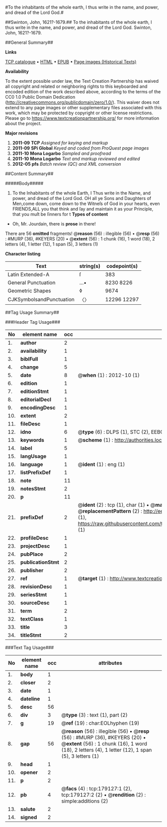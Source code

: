 #To the inhabitants of the whole earth, I thus write in the name, and power, and dread of the Lord God.#

##Swinton, John, 1621?-1679.##
To the inhabitants of the whole earth, I thus write in the name, and power, and dread of the Lord God.
Swinton, John, 1621?-1679.

##General Summary##

**Links**

[TCP catalogue](http://www.ota.ox.ac.uk/tcp/)  • 
[HTML](http://tei.it.ox.ac.uk/tcp/Texts-HTML/free/B06/B06024.html)  • 
[EPUB](http://tei.it.ox.ac.uk/tcp/Texts-EPUB/free/B06/B06024.epub) • 
[Page images (Historical Texts)](https://historicaltexts.jisc.ac.uk/eebo-52529013e)

**Availability**

To the extent possible under law, the Text Creation Partnership has waived all copyright and related or neighboring rights to this keyboarded and encoded edition of the work described above, according to the terms of the CC0 1.0 Public Domain Dedication (http://creativecommons.org/publicdomain/zero/1.0/). This waiver does not extend to any page images or other supplementary files associated with this work, which may be protected by copyright or other license restrictions. Please go to https://www.textcreationpartnership.org/ for more information about the project.

**Major revisions**

1. __2011-09__ __TCP__ *Assigned for keying and markup*
1. __2011-09__ __SPi Global__ *Keyed and coded from ProQuest page images*
1. __2011-10__ __Mona Logarbo__ *Sampled and proofread*
1. __2011-10__ __Mona Logarbo__ *Text and markup reviewed and edited*
1. __2012-05__ __pfs__ *Batch review (QC) and XML conversion*

##Content Summary##

#####Body#####

1. To the Inhabitants of the whole Earth, I Thus write in the Name, and power, and dread of the Lord God.
OH all ye Sons and Daughters of Men,come down, come down to the Witneſs of God in your hearts, even FRIENDS,ALL you that think and ſay and maintain it as your Principle, that you muſt be ſinners for t
**Types of content**

  * Oh, Mr. Jourdain, there is **prose** in there!

There are 56 **omitted** fragments! 
 @__reason__ (56) : illegible (56)  •  @__resp__ (56) : #MURP (36), #KEYERS (20)  •  @__extent__ (56) : 1 chunk (16), 1 word (18), 2 letters (4), 1 letter (12), 1 span (5), 3 letters (1)

**Character listing**


|Text|string(s)|codepoint(s)|
|---|---|---|
|Latin Extended-A|ſ|383|
|General Punctuation|…•|8230 8226|
|Geometric Shapes|◊|9674|
|CJKSymbolsandPunctuation|〈〉|12296 12297|

##Tag Usage Summary##

###Header Tag Usage###

|No|element name|occ|attributes|
|---|---|---|---|
|1.|__author__|2||
|2.|__availability__|1||
|3.|__biblFull__|1||
|4.|__change__|5||
|5.|__date__|8| @__when__ (1) : 2012-10 (1)|
|6.|__edition__|1||
|7.|__editionStmt__|1||
|8.|__editorialDecl__|1||
|9.|__encodingDesc__|1||
|10.|__extent__|2||
|11.|__fileDesc__|1||
|12.|__idno__|6| @__type__ (6) : DLPS (1), STC (2), EEBO-CITATION (1), OCLC (1), VID (1)|
|13.|__keywords__|1| @__scheme__ (1) : http://authorities.loc.gov/ (1)|
|14.|__label__|5||
|15.|__langUsage__|1||
|16.|__language__|1| @__ident__ (1) : eng (1)|
|17.|__listPrefixDef__|1||
|18.|__note__|11||
|19.|__notesStmt__|2||
|20.|__p__|11||
|21.|__prefixDef__|2| @__ident__ (2) : tcp (1), char (1)  •  @__matchPattern__ (2) : ([0-9\-]+):([0-9IVX]+) (1), (.+) (1)  •  @__replacementPattern__ (2) : http://eebo.chadwyck.com/downloadtiff?vid=$1&page=$2 (1), https://raw.githubusercontent.com/textcreationpartnership/Texts/master/tcpchars.xml#$1 (1)|
|22.|__profileDesc__|1||
|23.|__projectDesc__|1||
|24.|__pubPlace__|2||
|25.|__publicationStmt__|2||
|26.|__publisher__|2||
|27.|__ref__|1| @__target__ (1) : http://www.textcreationpartnership.org/docs/. (1)|
|28.|__revisionDesc__|1||
|29.|__seriesStmt__|1||
|30.|__sourceDesc__|1||
|31.|__term__|2||
|32.|__textClass__|1||
|33.|__title__|3||
|34.|__titleStmt__|2||


###Text Tag Usage###

|No|element name|occ|attributes|
|---|---|---|---|
|1.|__body__|1||
|2.|__closer__|2||
|3.|__date__|1||
|4.|__dateline__|1||
|5.|__desc__|56||
|6.|__div__|3| @__type__ (3) : text (1), part (2)|
|7.|__g__|19| @__ref__ (19) : char:EOLhyphen (19)|
|8.|__gap__|56| @__reason__ (56) : illegible (56)  •  @__resp__ (56) : #MURP (36), #KEYERS (20)  •  @__extent__ (56) : 1 chunk (16), 1 word (18), 2 letters (4), 1 letter (12), 1 span (5), 3 letters (1)|
|9.|__head__|1||
|10.|__opener__|2||
|11.|__p__|2||
|12.|__pb__|4| @__facs__ (4) : tcp:179127:1 (2), tcp:179127:2 (2)  •  @__rendition__ (2) : simple:additions (2)|
|13.|__salute__|2||
|14.|__signed__|2||
